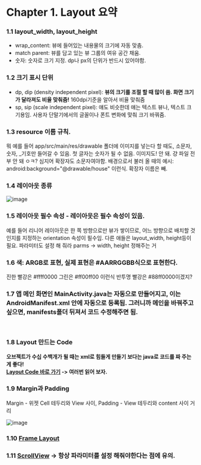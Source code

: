 Chapter 1. Layout 요약
========


### 1.1 layout_width, layout_height
- wrap_content: 뷰에 들어있는 내용물의 크기에 자동 맞춤.
- match parent: 뷰를 담고 있는 뷰 그룹의 여유 공간 채움.
- 숫자: 숫자로 크기 지정. dp나 px의 단위가 반드시 있어야함.


### 1.2 크기 표시 단위
- dp, dip (density independent pixel): **뷰의 크기를 조절 할 때 많이 씀. 화면 크기가 달라져도 비율 맞춰줌!** 160dpi기준을 알아서 비율 맞춰줌
- sp, sip (scale independent pixel): 얘도 비슷한데 얘는 텍스트 뷰나, 텍스트 크기용임. 사용자 단말기에서의 글꼴이나 폰트 변화에 맞춰 크기 바꿔줌.

 
### 1.3 resource 이름 규칙.
뭐 예를 들어 app/src/main/res/drawable 폴더에 이미지를 넣는다 할 때도, 
소문자, 숫자, _기호만 들어갈 수 있음. 첫 글자는 숫자가 될 수 없음. 이미지도! 안 돼. 걍 파일 전부 안 돼 ㅇㅋ? 심지어 확장자도 소문자여야함.
배경으로서 불러 올 때의 예시: android:background="@drawable/house" 이런식. 확장자 이름은 빼.
<br/>

### 1.4 레이아웃 종류
    
![image](https://user-images.githubusercontent.com/71186266/167997951-62fdd61c-4e8f-4866-8531-b998776e90e7.png)
<br/>

### 1.5 레이아웃 필수 속성 - 레이아웃은 필수 속성이 있음.
예를 들어 리니어 레이아웃은 한 쪽 방향으로만 뷰가 쌓이므로, 어느 방향으로 배치할 것인지를 지정하는 orientation 속성이 필수임. 다른 애들은 layout_width, height등이 필요.
파라미터도 설정 해 줘라 parms → width, height 정해주는 거
<br/>

### 1.6 색: ARGB로 표현, 실제 표현은 #AARRGGBB식으로 표현한다.
진한 빨강은 #ffff0000 그린은 #ff00ff00 이런식 반투명 빨강은 #88ff0000이겠지?
<br/>

### 1.7 앱 메인 화면인 MainActivity.java는 자동으로 만들어지고, 이는 AndroidManifest.xml 안에 자동으로 등록됨. 그러니까 메인을 바꿔주고 싶으면, manifests폴더 뒤져서 코드 수정해주면 됨.
<br/>

### 1.8 Layout 만드는 Code
**오브젝트가 수십 수백개가 될 때는 xml로 힘들게 만들기 보다는 java로 코드를 짜 주는게 좋다!     
[Layout Code 바로 가기](https://github.com/binary-ho/TIL-public/blob/main/Android/%5B%EC%B1%85%5D%20Do%20it%20%EC%95%88%EB%93%9C%EB%A1%9C%EC%9D%B4%EB%93%9C%20%EC%95%B1%20%ED%94%84%EB%A1%9C%EA%B7%B8%EB%9E%98%EB%B0%8D/1.%20Layout/Layout%20Code.md) -> 여러번 읽어 보자.**


### 1.9 Margin과 Padding
Margin - 위젯 Cell 테두리와 View 사이,
Padding - View 테두리와 content 사이 거리

![image](https://user-images.githubusercontent.com/71186266/167998793-76ac1673-772d-4581-9aec-1683c50f7f33.png)


### 1.10 [Frame Layout](https://github.com/binary-ho/TIL-public/blob/main/Android/%5B%EC%B1%85%5D%20Do%20it%20%EC%95%88%EB%93%9C%EB%A1%9C%EC%9D%B4%EB%93%9C%20%EC%95%B1%20%ED%94%84%EB%A1%9C%EA%B7%B8%EB%9E%98%EB%B0%8D/1.%20Layout/Frame%20View.md)

    
### 1.11 [ScrollView](https://github.com/binary-ho/TIL-public/blob/main/Android/%5B%EC%B1%85%5D%20Do%20it%20%EC%95%88%EB%93%9C%EB%A1%9C%EC%9D%B4%EB%93%9C%20%EC%95%B1%20%ED%94%84%EB%A1%9C%EA%B7%B8%EB%9E%98%EB%B0%8D/1.%20Layout/Scroll%20View.md)  -> 항상 파라미터를 설정 해줘야한다는 점에 유의.
